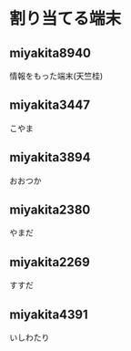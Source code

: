 # 割り当てる端末
## miyakita8940
情報をもった端末(天竺桂)

## miyakita3447
こやま

## miyakita3894
おおつか

## miyakita2380
やまだ

## miyakita2269
すすだ

## miyakita4391
いしわたり
